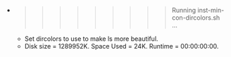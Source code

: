 * >>>>>>>>> Running inst-min-con-dircolors.sh ...
  * Set dircolors to use  to make ls more beautiful.
  * Disk size = 1289952K. Space Used = 24K. Runtime = 00:00:00:00.
